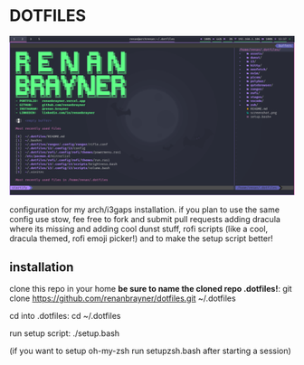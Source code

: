 # DOTFILES

![Screenshot](./screenshot.png)

configuration for my arch/i3gaps installation.
if you plan to use the  same config  use stow,
fee  free to  fork  and  submit  pull requests
adding dracula where  its  missing  and adding
cool dunst stuff,  rofi  scripts (like a cool,
dracula themed,  rofi  emoji picker!)  and  to
make the setup script better!

## installation

clone this repo in your home **be sure to name the cloned repo .dotfiles!**:
  git clone https://github.com/renanbrayner/dotfiles.git ~/.dotfiles

cd into .dotfiles:
  cd ~/.dotfiles

run setup script:
  ./setup.bash

(if you want to setup oh-my-zsh run setupzsh.bash after starting a session)
